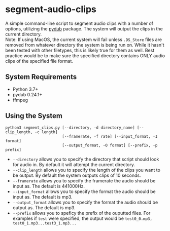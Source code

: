 # segment-audio-clips
A simple command-line script to segment audio clips with a number of options, utilizing the [pydub](https://github.com/jiaaro/pydub) package. The system will output the clips in the current directory.<br>
Note: If using MacOS, the current system will fail unless ```.DS_Store``` files are removed from whatever directory the system is being run on. While it hasn't been tested with other filetypes, this is likely true for them as well. Best practice would be to make sure the specified directory contains ONLY audio clips of the specified file format.

## System Requirements
- Python 3.7+
- pydub 0.24.1+
- ffmpeg

## Using the System
```
python3 segment_clips.py [--directory, -d directory_name] [--clip_length, -c length]
                         [--framerate, -f rate] [--input_format, -I format]
                         [--output_format, -O format] [--prefix, -p prefix]
```
- ```--directory``` allows you to specify the directory that script should look for audio in. By default it will attempt the current directory.
- ```--clip_length``` allows you to specify the length of the clips you want to be output. By default the system outputs clips of 10 seconds.
- ```--framerate``` allows you to specify the framerate the audio should be input as. The default is 441000Hz.
- ```--input_format``` allows you to specify the format the audio should be input as. The default is mp3.
- ```--output_format``` allows you to specify the format the audio should be output as. The default is mp3.
- ```--prefix``` allows you to speficy the prefix of the ouputted files. For examples if ```test``` were specified, the output would be ```test0_0.mp3, test0_1.mp3...test3_1.mp3...```
